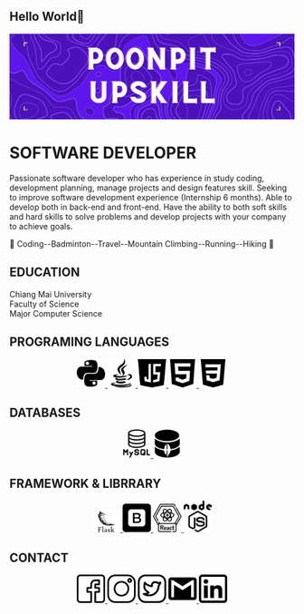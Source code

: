 ## Hello World🦊

![Banner](/image/POONPIT.png)
<p align="center"><h1> SOFTWARE DEVELOPER</h1></p>

Passionate software developer who has experience in study coding, development planning, manage projects and design features skill. Seeking to improve software development experience (Internship 6 months). Able to develop both in back-end and front-end. Have the ability to both soft skills and hard skills to solve problems and develop projects with your company to achieve goals.

🌱 Coding--Badminton--Travel--Mountain Climbing--Running--Hiking 🌱
## EDUCATION
Chiang Mai University
<br>
Faculty of Science
<br>
Major Computer Science
## PROGRAMING LANGUAGES
<p align="center">
<a href="#">
  <img alt="guilyx | python" width="50px" src="/languages/python.png"/>
</a>
<a href="#">
  <img alt="guilyx | java" width="50px" src="/languages/java.png"/>
</a>
<a href="#">
  <img alt="guilyx | java-script" width="50px" src="/languages/java-script.png"/>
</a>
<a href="#">
  <img alt="guilyx | HTML" width="50px" src="/languages/HTML.png"/>
</a>
<a href="#">
  <img alt="guilyx | CSS" width="50px" src="/languages/CSS.png"/>
</a>
</p>

## DATABASES

<p align="center">
<a href="#">
  <img alt="guilyx | mysql" width="50px" src="/DATABASES/mysql.png"/>
</a>
<a href="#">
  <img alt="guilyx | MongoDB" width="50px" src="/DATABASES/MongoDB.png"/>
</a>
</p>

## FRAMEWORK & LIBRRARY
<p align="center">
<a href="#">
  <img alt="guilyx | Flask" width="50px" src="/FRAMEWORK/Flask.png"/>
</a>
<a href="#">
  <img alt="guilyx | bootstrap" width="50px" src="/FRAMEWORK/bootstrap.png"/>
</a>
<a href="#">
  <img alt="guilyx | react" width="50px" src="/FRAMEWORK/react.png"/>
</a>
<a href="#">
  <img alt="guilyx | nodeJS" width="50px" src="/FRAMEWORK/node.png"/>
</a>
</p>

## CONTACT
<p align="center">
<a href="https://www.facebook.com/profile.php?id=100016245645658">
  <img alt="guilyx | facebook" width="50px" src="/social media/facebook.png"/>
</a>
<a href="https://www.instagram.com/poon_pit_/">
  <img alt="guilyx | instagram" width="50px" src="/social media/instagram.png"/>
</a>
<a href="https://twitter.com/PoonpittinanY">
  <img alt="guilyx | Twitter" width="50px" src="/social media/twitter.png"/>
</a>
<a href="mailto:poonpittinan.in@gmail.com">
  <img alt="guilyx | gmail" width="50px" src="/social media/gmail-logo.png"/>
</a>
<a href="#">
  <img alt="guilyx | Twitter" width="50px" src="/social media/linkedin.png"/>
</a>
</p>

<!-- http://linkedin.com/in/poonpittinan-yupa-a94577170 -->

